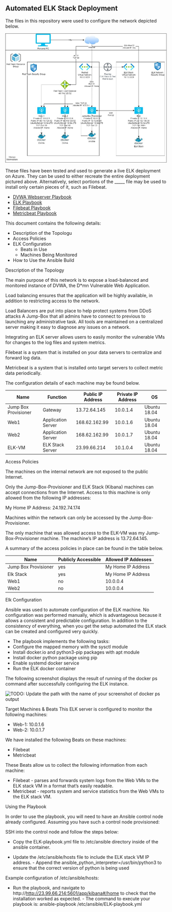 ## Automated ELK Stack Deployment

The files in this repository were used to configure the network depicted below.

![](https://github.com/ambitionz722/Project1-Elk-Stack-Project/blob/main/Diagrams/network_diagram__1_.jpg)

These files have been tested and used to generate a live ELK deployment on Azure. They can be used to either recreate the entire deployment pictured above. Alternatively, select portions of the _____ file may be used to install only certain pieces of it, such as Filebeat.

  - [DVWA Webserver Playbook](https://github.com/ambitionz722/Project1-Elk-Stack-Project/blob/main/Ansible/DVWA-playbook.yml.txt)
  - [ELK Playbook](https://github.com/ambitionz722/Project1-Elk-Stack-Project/blob/main/Ansible/DVWA-playbook.yml.txt)
  - [Filebeat Playbook](https://github.com/ambitionz722/Project1-Elk-Stack-Project/blob/main/Ansible/filebeat-playbook.yml.txt)
  - [Metricbeat Playbook](https://github.com/ambitionz722/Project1-Elk-Stack-Project/blob/main/Ansible/metricbeat-playbook.yml.txt)

This document contains the following details:
- Description of the Topologu
- Access Policies
- ELK Configuration
  - Beats in Use
  - Machines Being Monitored
- How to Use the Ansible Build


Description of the Topology

The main purpose of this network is to expose a load-balanced and monitored instance of DVWA, the D*mn Vulnerable Web Application.

Load balancing ensures that the application will be highly available, in addition to restricting access to the network.

Load Balancers are put into place to help protect systems from DDoS attacks
A Jump-Box that all admins have to connect to previous to launching any administrative task. All tools are maintained on a centralized server making it easy to diagnose any issues on a network. 

Integrating an ELK server allows users to easily monitor the vulnerable VMs for changes to the log files and system metrics.

Filebeat is a system that is installed on your data servers to centralize and forward log data.

Metricbeat is a system that is installed onto target servers to collect metric data periodically.


The configuration details of each machine may be found below.


| Name                 | Function           | Public IP Address | Private IP Address | OS           |
|----------------------|--------------------|-------------------|--------------------|--------------|
| Jump Box Provisioner | Gateway            | 13.72.64.145      | 10.0.1.4           | Ubuntu 18.04 |
| Web1                 | Application Server | 168.62.162.99     | 10.0.1.6           | Ubuntu 18.04 |
| Web2                 | Application Server | 168.62.162.99     | 10.0.1.7           | Ubuntu 18.04 |
| ELK-VM               | ELK Stack Server   | 23.99.66.214      | 10.1.0.4           | Ubuntu 18.04 |



Access Policies

The machines on the internal network are not exposed to the public Internet. 

Only the Jump-Box-Provisioner and ELK Stack (Kibana) machines can accept connections from the Internet. Access to this machine is only allowed from the following IP addresses:

My Home IP Address: 24.192.74.174

Machines within the network can only be accessed by the Jump-Box-Provisioner.

The only machine that was allowed access to the ELK-VM was my Jump-Box-Provisioner machine. The machine’s IP address is 13.72.64.145.


A summary of the access policies in place can be found in the table below.

| Name                 | Publicly Accessible | Allowed IP Addesses |
|----------------------|---------------------|---------------------|
| Jump Box Provisioner | yes                 | My Home IP Address  |
| Elk Stack            | yes                 | My Home IP Address  |
| Web1                 | no                  | 10.0.0.4            |
| Web2                 | no                  | 10.0.0.4            |

Elk Configuration

Ansible was used to automate configuration of the ELK machine. No configuration was performed manually, which is advantageous because it allows a consistent and predictable configuration.  In addition to the consistency of everything, when you get the setup automated the ELK stack can be created and configured very quickly.

- The playbook implements the following tasks:
- Configure the mapped memory with the sysctl module
- Install docker.io and python3-pip packages with apt module
- Install docker python package using pip
- Enable systemd docker service
- Run the ELK docker container

The following screenshot displays the result of running of the docker ps command after successfully configuring the ELK instance.


![TODO: Update the path with the name of your screenshot of docker ps output](Images/docker_ps_output.png)

Target Machines & Beats
This ELK server is configured to monitor the following machines:

  - Web-1: 10.0.1.6
  - Web-2: 10.0.1.7

We have installed the following Beats on these machines:

  - Filebeat
  - Metricbeat

These Beats allow us to collect the following information from each machine:

  - Filebeat - parses and forwards system logs from the Web VMs to the ELK stack VM in a format that’s easily readable.
  - Metricbeat - reports system and service statistics from the Web VMs to the ELK stack VM.


Using the Playbook
                                                          
In order to use the playbook, you will need to have an Ansible control node already configured. Assuming you have such a control node provisioned: 

SSH into the control node and follow the steps below:
- Copy the ELK-playbook.yml file to /etc/ansible directory inside of the ansible container.

- Update the /etc/ansible/hosts file to include the ELK stack VM IP address.
      - Append the ansible_python_interpreter=/usr/bin/python3 to ensure that the correct version of python is being used
 
Example configuration of /etc/ansible/hosts:


- Run the playbook, and navigate to http://http://23.99.66.214:5601/app/kibana#/home to check that the installation worked as expected.
      - The command to execute your playbook is: ansible-playbook /etc/ansible/ELK-playbook.yml



